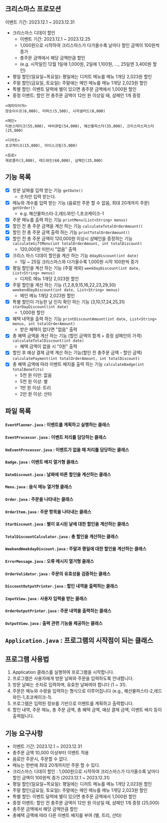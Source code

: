 ## 크리스마스 프로모션

이벤트 기간: 2023.12.1 ~ 2023.12.31

- 크리스마스 디데이 할인
  - 이벤트 기간: 2023.12.1 ~ 2023.12.25
  - 1,000원으로 시작하여 크리스마스가 다가올수록 날마다 할인 금액이 100원씩 증가
  - 총주문 금액에서 해당 금액만큼 할인
  - (e.g. 시작일인 12월 1일에 1,000원, 2일에 1,100원, ..., 25일엔 3,400원 할인)
- 평일 할인(일요일~목요일): 평일에는 디저트 메뉴를 메뉴 1개당 2,023원 할인
- 주말 할인(금요일, 토요일): 주말에는 메인 메뉴를 메뉴 1개당 2,023원 할인
- 특별 할인: 이벤트 달력에 별이 있으면 총주문 금액에서 1,000원 할인
- 증정 이벤트: 할인 전 총주문 금액이 12만 원 이상일 때, 샴페인 1개 증정


```
<애피타이저>
양송이수프(6,000), 타파스(5,500), 시저샐러드(8,000)

<메인>
티본스테이크(55,000), 바비큐립(54,000), 해산물파스타(35,000), 크리스마스파스타(25,000)

<디저트>
초코케이크(15,000), 아이스크림(5,000)

<음료>
제로콜라(3,000), 레드와인(60,000), 샴페인(25,000)
```


## 기능 목록
- [x] 방문 날짜를 입력 받는 기능 `getDate()`
  - 숫자만 입력 받는다.
- [x] 메뉴와 개수를 입력 받는 기능 (음료만 주문 할 수 없음, 최대 20개까지 주문) `getOrder()`
  - e.g. 해산물파스타-2,레드와인-1,초코케이크-1
- [x] 주문 메뉴를 출력 하는 기능 `printMenu(List<String> menus)`
- [x] 할인 전 총 주문 금액을 계산 하는 기능  `calculateTotalOrderAmount()`
- [x] 할인 전 총 주문 금액 출력 하는 기능 `printTotalOrderAmount()`
- [x] 할인 전 총 주문 금액이 120,000원 이상시 샴페인을 증정하는 기능 `calculateGiftMenu(int totalOrderAmount, int totalDiscount)`
  - 120,000원 미만시 "없음" 출력
- [x] 크리스 마스 디데이 할인을 계산 하는 기능 `ddayDiscount(int date)`
  - 1일 ~ 25일 크리스마스와 다가올수록 1,000원 시작 100윈씩 증가
- [x] 평일 할인을 계산 하는 기능 (주말 제외) `weekDayDiscount(int date, List<String> menus)`
  - 디저트 메뉴 1개당 2,023원 할인
- [x] 주말 할인을 계산 하는 기능 (1,2,8,9,15,16,22,23,29,30) `weekendDayDiscount(int date, List<String> menus)`
  - 메인 메뉴 1개당 2,023원 할인
- [x] 특별 할인이 가능한 날 인지 확인 하는 기능 (3,10,17,24,25,31) `starDayDiscount(int date)`
  - 1,000원 할인
- [x] 혜택 내역을 출력 하는 기능 `printDiscountAmount(int date, List<String> menus, int totalOrderAmount)`
  - 받은 혜택이 없다면 "없음" 출력
- [x] 총 혜택 금액을 계산 하는 기능 (할인 금액의 합계 + 증정 샴페인의 가격) `calculateTotalDiscount(int date)`
  - 혜택 금액이 없을 시 "0원" 출력
- [x] 할인 후 예상 결제 금액 계산 하는 기능(할인 전 총주문 금액 - 할인 금액) `calculatePayment(int totalOrderAmount, int totalDiscount)`
- [x] 총 혜택 금액에 따라 이벤트 배지를 출력 하는 기능 `calculateBadge(int totalBenefits)`
  - 5천 원 미만: 없음 
  - 5천 원 이상: 별 
  - 1만 원 이상: 트리 
  - 2만 원 이상: 산타


## 파일 목록
#### `EventPlanner.java` : 이벤트를 계획하고 실행하는 클래스
#### `EventProcessor.java` : 이벤트 처리를 담당하는 클래스
#### `NoEventProcessor.java` : 이벤트가 없을 때 처리를 담당하는 클래스
#### `Badge.java` : 이벤트 배지 열거형 클래스
#### `DateDiscount.java` : 날짜에 따른 할인을 계산하는 클래스
#### `Menu.java` : 음식 메뉴 열거형 클래스
#### `Order.java` : 주문을 나타내는 클래스
#### `OrderItem.java` : 주문 항목을 나타내는 클래스
#### `StarDiscount.java` : 별이 표시된 날에 대한 할인을 계산하는 클래스
#### `TotalDiscountCalculator.java` : 총 할인을 계산하는 클래스
#### `WeekendWeekdayDiscount.java` : 주말과 평일에 대한 할인을 계산하는 클래스
#### `ErrorMessage.java` : 오류 메시지 열거형 클래스
#### `OrderValidator.java` : 주문의 유효성을 검증하는 클래스
#### `DiscountOutputPrinter.java` : 할인 내역을 출력하는 클래스
#### `InputView.java` : 사용자 입력을 받는 클래스
#### `OrderOutputPrinter.java` : 주문 내역을 출력하는 클래스
#### `OutputView.java` : 출력 관련 기능을 제공하는 클래스
## `Application.java` : 프로그램의 시작점이 되는 클래스


## 프로그램 사용법
1. Application 클래스를 실행하여 프로그램을 시작합니다.
2. 프로그램은 사용자에게 방문 날짜와 주문을 입력하도록 안내합니다.
3. 방문 날짜는 숫자로 입력하며, 유효한 날짜여야 합니다 (1 ~ 31).
4. 주문은 메뉴와 수량을 입력하는 형식으로 이루어집니다 (e.g., 해산물파스타-2,레드와인-1,초코케이크-1).
5. 프로그램은 입력된 정보를 기반으로 이벤트를 계획하고 출력합니다.
6. 할인 내역, 주문 메뉴, 총 주문 금액, 총 혜택 금액, 예상 결제 금액, 이벤트 배지 등이 출력됩니다.

    
## 기능 요구사항
- 이벤트 기간: 2023.12.1 ~ 2023.12.31
- 총주문 금액 10,000 이상부터 이벤트 적용
- 음료만 주문시, 주문할 수 없다.
- 메뉴는 한번에 최대 20개까지만 주문 할 수 있다.
- 크리스마스 디데이 할인 : 1,000원으로 시작하여 크리스마스가 다가올수록 날마다 할인 금액이 100원씩 증가 (2023.12.1 ~ 2023.12.31)
- 평일 할인(일요일~목요일): 평일에는 디저트 메뉴를 메뉴 1개당 2,023원 할인
- 주말 할인(금요일, 토요일): 주말에는 메인 메뉴를 메뉴 1개당 2,023원 할인
- 특별 할인: 이벤트 달력에 별이 있으면 총주문 금액에서 1,000원 할인
- 증정 이벤트: 할인 전 총주문 금액이 12만 원 이상일 때, 샴페인 1개 증정 (25,000)
- 총주문 금액에서 해당 금액만큼 할인
- 총혜택 금액에 따라 다른 이벤트 배지를 부여 (별, 트리, 산타)

